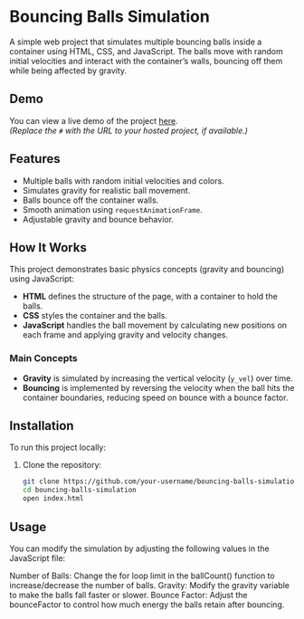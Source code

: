# Bouncing Balls Simulation

A simple web project that simulates multiple bouncing balls inside a container using HTML, CSS, and JavaScript. The balls move with random initial velocities and interact with the container’s walls, bouncing off them while being affected by gravity.

## Demo

You can view a live demo of the project [here](#).  
*(Replace the `#` with the URL to your hosted project, if available.)*

## Features

- Multiple balls with random initial velocities and colors.
- Simulates gravity for realistic ball movement.
- Balls bounce off the container walls.
- Smooth animation using `requestAnimationFrame`.
- Adjustable gravity and bounce behavior.

## How It Works

This project demonstrates basic physics concepts (gravity and bouncing) using JavaScript:
- **HTML** defines the structure of the page, with a container to hold the balls.
- **CSS** styles the container and the balls.
- **JavaScript** handles the ball movement by calculating new positions on each frame and applying gravity and velocity changes.

### Main Concepts
- **Gravity** is simulated by increasing the vertical velocity (`y_vel`) over time.
- **Bouncing** is implemented by reversing the velocity when the ball hits the container boundaries, reducing speed on bounce with a bounce factor.

## Installation

To run this project locally:

1. Clone the repository:

   ```bash
   git clone https://github.com/your-username/bouncing-balls-simulation.git
   cd bouncing-balls-simulation
   open index.html
## Usage
You can modify the simulation by adjusting the following values in the JavaScript file:

Number of Balls: Change the for loop limit in the ballCount() function to increase/decrease the number of balls.
Gravity: Modify the gravity variable to make the balls fall faster or slower.
Bounce Factor: Adjust the bounceFactor to control how much energy the balls retain after bouncing.

